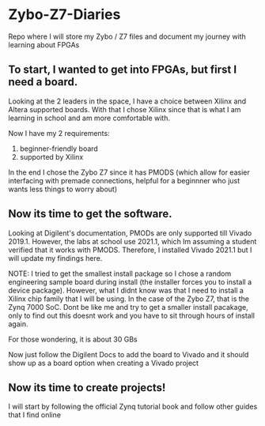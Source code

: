 # Zybo-Z7-Diaries
Repo where I will store my Zybo / Z7 files and document my journey with learning about FPGAs


## To start, I wanted to get into FPGAs, but first I need a board.

Looking at the 2 leaders in the space, I have a choice between Xilinx and Altera supported boards. With that I chose Xilinx since that is what I am learning in school and am more comfortable with.

Now I have my 2 requirements:
1. beginner-friendly board
2. supported by Xilinx

In the end I chose the Zybo Z7 since it has PMODS (which allow for easier interfacing with premade connections, helpful for a beginnner who just wants less things to worry about)

## Now its time to get the software.

Looking at Digilent's documentation, PMODs are only supported till Vivado 2019.1. However, the labs at school use 2021.1, which Im assuming a student verified that it works with PMODS. Therefore, I installed Vivado 2021.1 but I will update my findings here.

NOTE: I tried to get the smallest install package so I chose a random engineering sample board during install (the installer forces you to install a device package). However, what I didnt know was that I need to install a Xilinx chip family that I will be using. In the case of the Zybo Z7, that is the Zynq 7000 SoC. Dont be like me and try to get a smaller install pacakage, only to find out this doesnt work and you have to sit through hours of install again.

For those wondering, it is about 30 GBs

Now just follow the Digilent Docs to add the board to Vivado and it should show up as a board option when creating a Vivado project

## Now its time to create projects!

I will start by following the official Zynq tutorial book and follow other guides that I find online 
